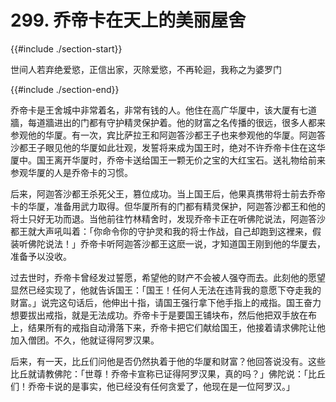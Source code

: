 # 299. 乔帝卡在天上的美丽屋舍
{{#include ./section-start}}

世间人若弃绝爱慾，正信出家，灭除爱慾，不再轮迴，我称之为婆罗门

{{#include ./section-end}}

乔帝卡是王舍城中非常着名，非常有钱的人。他住在高广华厦中，该大厦有七道牆，每道牆进出的门都有守护精灵保护着。他的财富之名传播的很远，很多人都来参观他的华厦。有一次，宾比萨拉王和阿迦答沙都王子也来参观他的华厦。阿迦答沙都王子眼见他的华厦如此壮观，发誓将来成为国王时，绝对不许乔帝卡住在这华厦中。国王离开华厦时，乔帝卡送给国王一颗无价之宝的大红宝石。送礼物给前来参观华厦的人是乔帝卡的习惯。

后来，阿迦答沙都王杀死父王，篡位成功。当上国王后，他果真携带将士前去乔帝卡的华厦，准备用武力取得。但华厦所有的门都有精灵保护，阿迦答沙都王和他的将士只好无功而退。当他前往竹林精舍时，发现乔帝卡正在听佛陀说法，阿迦答沙都王就大声吼叫着：「你命令你的守护灵和我的将士作战，自己却跑到这裡来，假装听佛陀说法！」乔帝卡听阿迦答沙都王这麽一说，才知道国王刚到他的华厦去，准备予以没收。

过去世时，乔帝卡曾经发过誓愿，希望他的财产不会被人强夺而去。此刻他的愿望显然已经实现了，他就告诉国王：「国王！任何人无法在违背我的意愿下夺走我的财富。」说完这句话后，他伸出十指，请国王强行拿下他手指上的戒指。国王奋力想要拔出戒指，就是无法成功。乔帝卡于是要国王铺块布，然后他把双手放在布上，结果所有的戒指自动滑落下来，乔帝卡把它们献给国王，他接着请求佛陀让他加入僧团。不久，他就证得阿罗汉果。

后来，有一天，比丘们问他是否仍然执着于他的华厦和财富？他回答说没有。这些比丘就请教佛陀：「世尊！乔帝卡宣称已证得阿罗汉果，真的吗？」佛陀说：「比丘们！乔帝卡说的是事实，他已经没有任何贪爱了，他现在是一位阿罗汉。」

